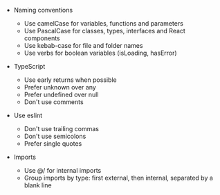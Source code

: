 - Naming conventions
  - Use camelCase for variables, functions and parameters
  - Use PascalCase for classes, types, interfaces and React components
  - Use kebab-case for file and folder names
  - Use verbs for boolean variables (isLoading, hasError)
  
- TypeScript
  - Use early returns when possible
  - Prefer unknown over any
  - Prefer undefined over null
  - Don't use comments

- Use eslint
  - Don't use trailing commas
  - Don't use semicolons
  - Prefer single quotes

- Imports
  - Use @/ for internal imports
  - Group imports by type: first external, then internal, separated by a blank line
